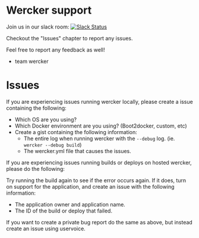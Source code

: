 Wercker support
===============

Join us in our slack room: [![Slack Status](http://werckerpublicslack.herokuapp.com/badge.svg)](http://slack.wercker.com)

Checkout the "Issues" chapter to report any issues.

Feel free to report any feedback as well!

- team wercker

Issues
======

If you are experiencing issues running wercker locally, please create a issue
containing the following:

- Which OS are you using?
- Which Docker environment are you using? (Boot2docker, custom, etc)
- Create a gist containing the following information:
  - The entire log when running wercker with the `--debug` log. (ie. `wercker --debug build`)
  - The wercker.yml file that causes the issues.

If you are experiencing issues running builds or deploys on hosted wercker,
please do the following:

Try running the build again to see if the error occurs again. If it does, turn
on support for the application, and create an issue with the following
information:

- The application owner and application name.
- The ID of the build or deploy that failed.

If you want to create a private bug report do the same as above, but instead
create an issue using uservoice.
